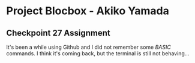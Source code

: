 # Project Blocbox - Akiko Yamada
## Checkpoint 27 Assignment
It's been a while using Github and I did not remember some _BASIC_ commands. 
I think it's coming back, but the terminal is still not behaving...

